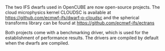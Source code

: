 The two IFS dwarfs used in OpenCUBE are now open-source projects.
The cloud microphysics kernel CLOUDSC is available at 
https://github.com/ecmwf-ifs/dwarf-p-cloudsc
and the spherical transforms library can be found at
https://github.com/ecmwf-ifs/ectrans


Both projects come with a benchmarking driver, which is used for the establishment of performance results. The drivers are compiled by default when the dwarfs are compiled.

